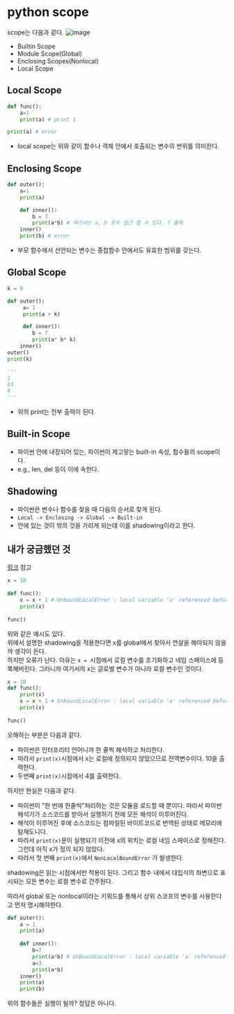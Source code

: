 # python scope

scope는 다음과 같다.
![image](https://user-images.githubusercontent.com/50571795/133557583-cca26f03-a10b-427d-9995-89ad01e30c2b.png)
- Builtin Scope
- Module Scope(Global)
- Enclosing Scopes(Nonlocal)
- Local Scope

## Local Scope
```py
def func():
    a=1
    print(a) # print 1

print(a) # error
```
- local scope는 위와 같이 함수나 객체 안에서 호출되는 변수의 번위를 의미한다.

## Enclosing Scope
```py
def outer():
    a=1
    print(a)

    def inner():
        b = 7
        print(a*b) # 여기서는 a, b 모두 접근 할 수 있다. 7 출력
    inner()
    print(b) # error
```
- 부모 함수에서 선언되는 변수는 중첩함수 안에서도 유효한 범위를 갖는다.

## Global Scope
```py
k = 9

def outer():
     a= 1
     print(a + k)

     def inner():
        b = 7
        print(a* b* k)
    inner()
outer()
print(k)

'''
1
63
9
'''
```

- 위의 print는 전부 출력이 된다.

## Built-in Scope
- 파이썬 안에 내장되어 있는, 파이썬이 제고앟는 built-in 속성, 함수들의 scope이다.
- e.g., len, del 등이 이에 속한다.

## Shadowing
- 파이썬은 변수나 함수를 찾을 때 다음의 순서로 찾게 된다.
- ```Local -> Enclosing -> Global -> Built-in```
- 안에 있는 것이 밖의 것을 가리게 되는데 이를 shadowing이라고 한다.



## 내가 궁금했던 것
[링크](https://soooprmx.com/python-namespace-and-variable-scope/) 참고
```py
x = 10
 
def func():
    x = x + 1 # UnboundLocalError : local variable 'a' referenced before assignment
    print(x)
 
func()
```
위와 같은 예시도 있다.  
위에서 설명한 shadowing을 적용한다면 x를 global에서 찾아서 연살을 해야되지 않을까 생각이 든다.  
하지만 오류가 난다. 이유는 ```x = ```시점에서 로컬 변수를 초기화하고 네임 스페이스에 등록해버린다. 그러니까 여기서의 x는 글로벌 변수가 아니라 로컬 변수인 것이다.  

```py
x = 10
def func():
    print(x)
    x = x + 1 # UnboundLocalError : local variable 'a' referenced before assignment
    print(x)
 
func()
```

오해하는 부분은 다음과 같다.
- 파이썬은 인터프리터 언어니까 한 줄씩 해석하고 처리한다.
- 따라서 ```print(x)```시점에서 x는 로컬에 정의되지 않았으므로 전역변수이다. 10을 출력한다.
- 두번째 ```print(x)```시점에서 4를 출력한다.

하지만 현실은 다음과 같다.
- 파이썬이 "한 번에 한줄씩"처리하는 것은 모듈을 로드할 때 뿐이다. 따라서 파이썬 해석기가 소스코드를 받아서 실행하기 전에 모든 해석이 이루어진다.
- 해석이 이루어진 후에 소스코드는 컴파일된 바이트코드로 번역된 상태로 메모리에 탐재도니다.
- 따라서 ```print(x)```문이 실행되기 이전에 x의 위치는 로컬 네임 스페이스로 정해진다. 그런데 아직 x가 정의 되지 않았다.
- 따라서 첫 번째 ```print(x)```에서 ```NonLocalBoundError``` 가 발생한다.

shadowing은 읽는 시점에서만 적용이 된다. 그리고 함수 내에서 대입식의 좌변으로 표시되는 모든 변수는 로컬 변수로 간주된다. 

따라서 global 또는 nonlocal이라는 키워드를 통해서 상위 스코프의 변수를 사용한다고 먼저 명시해야한다.



```py
def outer():
    a = 1
    print(a)
    
    def inner():
        b=7
        print(a*b) # UnboundLocalError : local variable 'a' referenced before assignment
        a=3
        print(a*b)
    inner()
    print(a)
    print(b)
```
위의 함수들은 실행이 될까? 정답은 아니다. 